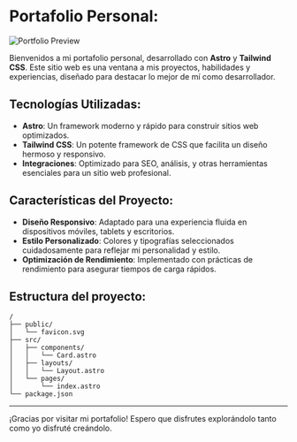 #  Portafolio Personal:

![Portfolio Preview](ruta/a/tu/imagen-preview.png)

Bienvenidos a mi portafolio personal, desarrollado con **Astro** y **Tailwind CSS**. Este sitio web es una ventana a mis proyectos, habilidades y experiencias, diseñado para destacar lo mejor de mí como desarrollador.

## Tecnologías Utilizadas:

- **Astro**: Un framework moderno y rápido para construir sitios web optimizados.
- **Tailwind CSS**: Un potente framework de CSS que facilita un diseño hermoso y responsivo.
- **Integraciones**: Optimizado para SEO, análisis, y otras herramientas esenciales para un sitio web profesional.

## Características del Proyecto:

- **Diseño Responsivo**: Adaptado para una experiencia fluida en dispositivos móviles, tablets y escritorios.
- **Estilo Personalizado**: Colores y tipografías seleccionados cuidadosamente para reflejar mi personalidad y estilo.
- **Optimización de Rendimiento**: Implementado con prácticas de rendimiento para asegurar tiempos de carga rápidos.


## Estructura del proyecto:

```text
/
├── public/
│   └── favicon.svg
├── src/
│   ├── components/
│   │   └── Card.astro
│   ├── layouts/
│   │   └── Layout.astro
│   └── pages/
│       └── index.astro
└── package.json
```

---

¡Gracias por visitar mi portafolio! Espero que disfrutes explorándolo tanto como yo disfruté creándolo.

